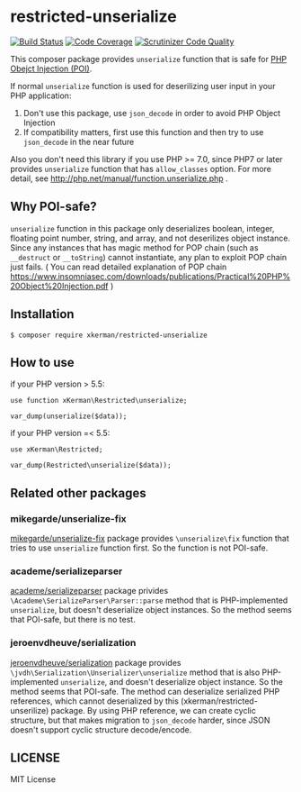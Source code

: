 # restricted-unserialize

[![Build Status](https://travis-ci.org/xKerman/restricted-unserialize.svg?branch=master)](https://travis-ci.org/xKerman/restricted-unserialize)
[![Code Coverage](https://scrutinizer-ci.com/g/xKerman/restricted-unserialize/badges/coverage.png?b=master)](https://scrutinizer-ci.com/g/xKerman/restricted-unserialize/?branch=master)
[![Scrutinizer Code Quality](https://scrutinizer-ci.com/g/xKerman/restricted-unserialize/badges/quality-score.png?b=master)](https://scrutinizer-ci.com/g/xKerman/restricted-unserialize/?branch=master)

This composer package provides `unserialize` function that is safe for [PHP Obejct Injection (POI)](https://www.owasp.org/index.php/PHP_Object_Injection).

If normal `unserialize` function is used for deserilizing user input in your PHP application:

1. Don't use this package, use `json_decode` in order to avoid PHP Object Injection
2. If compatibility matters, first use this function and then try to use `json_decode` in the near future

Also you don't need this library if you use PHP >= 7.0, since PHP7 or later provides `unserialize` function that has `allow_classes` option. For more detail, see http://php.net/manual/function.unserialize.php .


## Why POI-safe?

`unserialize` function in this package only deserializes boolean, integer, floating point number, string, and array, and not deserilizes object instance.
Since any instances that has magic method for POP chain (such as `__destruct` or `__toString`) cannot instantiate, any plan to exploit POP chain just fails.
( You can read detailed explanation of POP chain https://www.insomniasec.com/downloads/publications/Practical%20PHP%20Object%20Injection.pdf )



## Installation

```
$ composer require xkerman/restricted-unserialize
```


## How to use

if your PHP version > 5.5:

```
use function xKerman\Restricted\unserialize;

var_dump(unserialize($data));
```

if your PHP version =< 5.5:

```
use xKerman\Restricted;

var_dump(Restricted\unserialize($data));
```


## Related other packages

### mikegarde/unserialize-fix

[mikegarde/unserialize-fix](https://github.com/MikeGarde/unserialize-fix) package provides `\unserialize\fix` function that tries to use `unserialize` function first.  So the function is not POI-safe.


### academe/serializeparser

[academe/serializeparser](https://github.com/academe/SerializeParser) package privides `\Academe\SerializeParser\Parser::parse` method that is PHP-implemented `unserialize`, but doesn't deserialize object instances.  So the method seems that POI-safe, but there is no test.


### jeroenvdheuve/serialization

[jeroenvdheuve/serialization](https://github.com/jeroenvdheuvel/serialization) package provides `\jvdh\Serialization\Unserializer\unserialize` method that is also PHP-implemented `unserialize`, and doesn't deserialize object instance.  So the method seems that POI-safe.
The method can deserialize serialized PHP references, which cannot deserialized by this (xkerman/restricted-unserilize) package.  By using PHP reference, we can create cyclic structure, but that makes migration to `json_decode` harder, since JSON doesn't support cyclic structure decode/encode.


## LICENSE

MIT License
